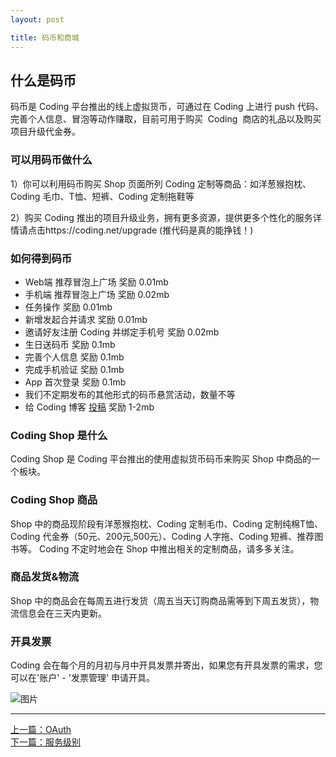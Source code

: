 ```yaml
---
layout: post

title: 码币和商城
---
```


## 什么是码币

码币是 Coding 平台推出的线上虚拟货币，可通过在 Coding 上进行 push 代码、完善个人信息、冒泡等动作赚取，目前可用于购买  Coding  商店的礼品以及购买项目升级代金券。

### 可以用码币做什么

1）你可以利用码币购买 Shop 页面所列 Coding 定制等商品：如洋葱猴抱枕、Coding 毛巾、T恤、短裤、Coding 定制拖鞋等

2）购买 Coding 推出的项目升级业务，拥有更多资源，提供更多个性化的服务详情请点击https://coding.net/upgrade
(推代码是真的能挣钱！)

### 如何得到码币

- Web端 推荐冒泡上广场 奖励 0.01mb
- 手机端 推荐冒泡上广场 奖励 0.02mb
- 任务操作 奖励 0.01mb
- 新增发起合并请求 奖励 0.01mb
- 邀请好友注册 Coding 并绑定手机号 奖励 0.02mb
- 生日送码币 奖励 0.1mb
- 完善个人信息 奖励 0.1mb
- 完成手机验证 奖励 0.1mb
- App 首次登录 奖励 0.1mb
- 我们不定期发布的其他形式的码币悬赏活动，数量不等
- 给 Coding 博客 [投稿](https://coding.net/u/coding/p/Blog/git)  奖励 1-2mb

### Coding Shop 是什么

Coding Shop 是 Coding 平台推出的使用虚拟货币码币来购买 Shop 中商品的一个板块。

### Coding Shop 商品

Shop 中的商品现阶段有洋葱猴抱枕、Coding 定制毛巾、Coding 定制纯棉T恤、Coding 代金券（50元、200元,500元）、Coding 人字拖、Coding 短裤、推荐图书等。
Coding 不定时地会在 Shop 中推出相关的定制商品，请多多关注。

### 商品发货&物流

Shop 中的商品会在每周五进行发货（周五当天订购商品需等到下周五发货），物流信息会在三天内更新。

### 开具发票

Coding 会在每个月的月初与月中开具发票并寄出，如果您有开具发票的需求，您可以在'账户' - '发票管理' 申请开具。

 ![图片](https://dn-coding-net-production-pp.qbox.me/fc711403-176a-444e-8894-9e4b3db98f60.png) 

---



  <div class="footer-nav">
  <div class="left-nav"><i class="fa fa-angle-left"></i><a href="/help/doc/account/oauth.html">上一篇：OAuth</a></div>
  <div class="right-nav"><a href="/help/doc/account/service-level.html">下一篇：服务级别</a><i class="fa fa-angle-right"></i></div>
  </div>
